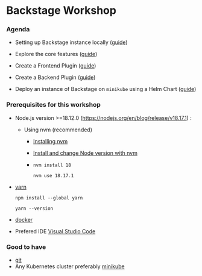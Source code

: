 # Backstage Workshop

### Agenda

- Setting up Backstage instance locally ([guide](https://github.com/debsmita1/backstage-workshop/tree/set-up-backstage))

- Explore the core features ([guide](https://github.com/debsmita1/backstage-workshop/tree/core-features))

- Create a Frontend Plugin ([guide](https://github.com/debsmita1/backstage-workshop/tree/create-fe-plugin))

- Create a Backend Plugin ([guide](https://github.com/debsmita1/backstage-workshop/tree/create-be-plugin))

- Deploy an instance of Backstage on `minikube` using a Helm Chart ([guide](https://github.com/debsmita1/backstage-workshop/tree/helm-backstage))

### Prerequisites for this workshop
- Node.js version >=18.12.0  (https://nodejs.org/en/blog/release/v18.17.1) :
    - Using nvm (recommended)
      - [Installing nvm](https://github.com/nvm-sh/nvm#install--update-script)
      - [Install and change Node version with nvm](https://nodejs.org/en/download/package-manager#nvm)
      - ```
        nvm install 18
        ```

        ```
        nvm use 18.17.1
        ```
- [yarn](https://classic.yarnpkg.com/en/docs/install)
  ```
  npm install --global yarn
  ```

  ```
  yarn --version
  ```
- [docker](https://docs.docker.com/engine/install/)
- Prefered IDE [Visual Studio Code](https://code.visualstudio.com/download)

### Good to have
- [git](https://github.com/git-guides/install-git)
- Any Kubernetes cluster preferably [minikube](https://minikube.sigs.k8s.io/docs/start/)

